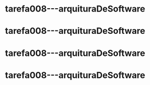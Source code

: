 # tarefa008---arquituraDeSoftware
# tarefa008---arquituraDeSoftware
# tarefa008---arquituraDeSoftware
# tarefa008---arquituraDeSoftware
